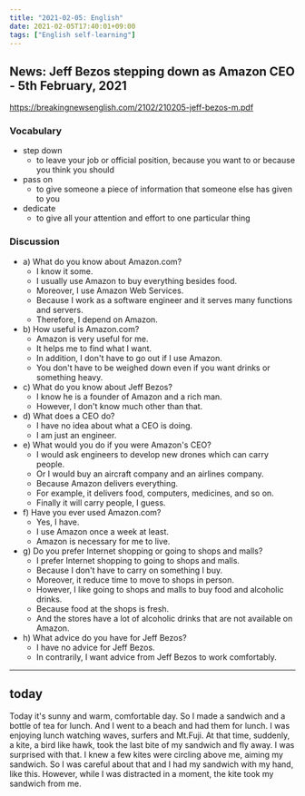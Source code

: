 ```yaml
---
title: "2021-02-05: English"
date: 2021-02-05T17:40:01+09:00
tags: ["English self-learning"]
---
```


## News: Jeff Bezos stepping down as Amazon CEO - 5th February, 2021

https://breakingnewsenglish.com/2102/210205-jeff-bezos-m.pdf

### Vocabulary

* step down
    - to leave your job or official position, because you want to or because you think you should
* pass on
    - to give someone a piece of information that someone else has given to you
* dedicate
    - to give all your attention and effort to one particular thing

### Discussion 

* a) What do you know about Amazon.com?
    - I know it some.
    - I usually use Amazon to buy everything besides food. 
    - Moreover, I use Amazon Web Services.
    - Because I work as a software engineer and it serves many functions and servers.
    - Therefore, I depend on Amazon.
* b) How useful is Amazon.com?
    - Amazon is very useful for me.
    - It helps me to find what I want.
    - In addition, I don't have to go out if I use Amazon.
    - You don't have to be weighed down even if you want drinks or something heavy. 
* c) What do you know about Jeff Bezos?
    - I know he is a founder of Amazon and a rich man.
    - However, I don't know much other than that.
* d) What does a CEO do?
    - I have no idea about what a CEO is doing.
    - I am just an engineer.
* e) What would you do if you were Amazon's CEO?
    - I would ask engineers to develop new drones which can carry people.
    - Or I would buy an aircraft company and an airlines company. 
    - Because Amazon delivers everything.
    - For example, it delivers food, computers, medicines, and so on.
    - Finally it will carry people, I guess.
* f) Have you ever used Amazon.com?
    - Yes, I have.
    - I use Amazon once a week at least.
    - Amazon is necessary for me to live.
* g) Do you prefer Internet shopping or going to shops and malls?
    - I prefer Internet shopping to going to shops and malls.
    - Because I don't have to carry on something I buy.
    - Moreover, it reduce time to move to shops in person.
    - However, I like going to shops and malls to buy food and alcoholic drinks.
    - Because food at the shops is fresh.
    - And the stores have a lot of alcoholic drinks that are not available on Amazon.
* h) What advice do you have for Jeff Bezos?
    - I have no advice for Jeff Bezos.
    - In contrarily, I want advice from Jeff Bezos to work comfortably.

- - -

## today

Today it's sunny and warm, comfortable day.
So I made a sandwich and a bottle of tea for lunch.
And I went to a beach and had them for lunch.
I was enjoying lunch watching waves, surfers and Mt.Fuji.
At that time, suddenly, a kite, a bird like hawk, took the last bite of my sandwich and fly away.
I was surprised with that.
I knew a few kites were circling above me, aiming my sandwich.
So I was careful about that and I had my sandwich with my hand, like this.
However, while I was distracted in a moment, the kite took my sandwich from me.

